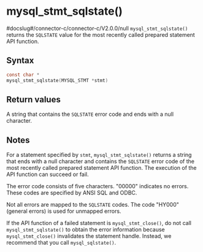 mysql_stmt_sqlstate() 
==========================================
#docslug#/connector-c/connector-c/V2.0.0/null
`mysql_stmt_sqlstate()` returns the `SQLSTATE` value for the most recently called prepared statement API function. 

Syntax 
---------------------------

```c
const char *
mysql_stmt_sqlstate(MYSQL_STMT *stmt)
```



Return values 
----------------------------------

A string that contains the `SQLSTATE` error code and ends with a null character.

Notes 
--------------------------

For a statement specified by `stmt`, `mysql_stmt_sqlstate()` returns a string that ends with a null character and contains the `SQLSTATE` error code of the most recently called prepared statement API function. The execution of the API function can succeed or fail. 

The error code consists of five characters. "00000" indicates no errors. These codes are specified by ANSI SQL and ODBC. 

Not all errors are mapped to the `SQLSTATE` codes. The code "HY000" (general errors) is used for unmapped errors. 

If the API function of a failed statement is `mysql_stmt_close()`, do not call `mysql_stmt_sqlstate()` to obtain the error information because `mysql_stmt_close()` invalidates the statement handle. Instead, we recommend that you call `mysql_sqlstate()`.

